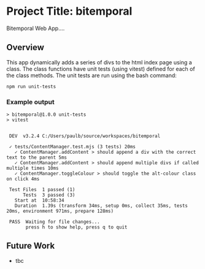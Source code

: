 # Project Title: bitemporal
Bitemporal Web App....

## Overview
This app dynamically adds a series of divs to the html index page using a class. The class functions have unit tests (using vitest) defined for each of the class methods. The unit tests are run using the bash command:

```
npm run unit-tests
```

### Example output 
```
> bitemporal@1.0.0 unit-tests
> vitest


 DEV  v3.2.4 C:/Users/paulb/source/workspaces/bitemporal

 ✓ tests/ContentManager.test.mjs (3 tests) 20ms
   ✓ ContentManager.addContent > should append a div with the correct text to the parent 5ms
   ✓ ContentManager.addContent > should append multiple divs if called multiple times 10ms
   ✓ ContentManager.toggleColour > should toggle the alt-colour class on click 4ms

 Test Files  1 passed (1)
      Tests  3 passed (3)
   Start at  10:58:34
   Duration  1.39s (transform 34ms, setup 0ms, collect 35ms, tests 20ms, environment 971ms, prepare 128ms)

 PASS  Waiting for file changes...
       press h to show help, press q to quit
```

## Future Work
* tbc
